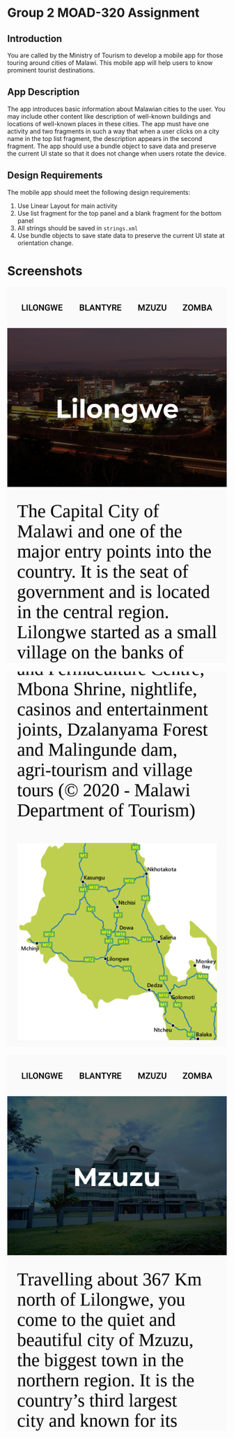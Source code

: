# Group 2 MOAD-320 Assignment
## Introduction
You are called by the Ministry of Tourism to develop a mobile app for those touring around cities of 
Malawi. This mobile app will help users to know prominent tourist destinations.

## App Description
The app introduces basic information about Malawian cities to the user. You may include other 
content like description of well-known buildings and locations of well-known places in these cities. 
The app must have one activity and two fragments in such a way that when a user clicks on a city 
name in the top list fragment, the description appears in the second fragment. The app should use a 
bundle object to save data and preserve the current UI state so that it does not change when users 
rotate the device.

## Design Requirements
The mobile app should meet the following design requirements:

1. Use Linear Layout for main activity
2. Use list fragment for the top panel and a blank fragment for the bottom panel
3. All strings should be saved in ```strings.xml```
4. Use bundle objects to save state data to preserve the current UI state at orientation change.

# Screenshots
![Screenshot 1](/screenshots/1.png) 

![Screenshot 2](/screenshots/2.png) 

![Screenshot 3](/screenshots/3.png)